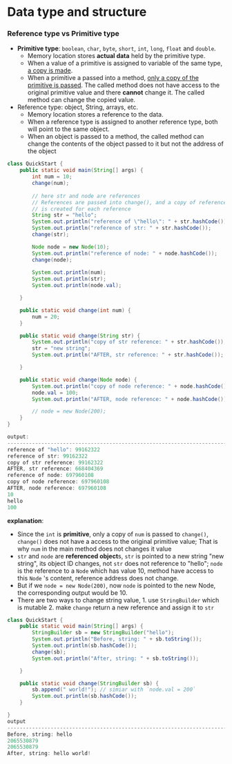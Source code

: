 # Data type and structure

### Reference type vs Primitive type

+ **Primitive type**: `boolean`, `char`, `byte`, `short`, `int`, `long`, `float` and `double`. 
  + Memory location stores **actual data** held by the primitive type. 
  + When  a value of a primitive is assigned to variable of the same type, <u>a copy is made</u>. 
  + When a primitive a passed into a method, <u>only a copy of the primitive is passed</u>. The called method does not have access to the original primitive value and there **cannot** change it. The called method can change the copied value.
+ Reference type: object, String, arrays, etc. 
  + Memory location stores a reference to the data. 
  + When a reference type is assigned to another reference type, both will point to the same object.
  + When an object is passed to a method, the called method can change the contents of the object passed to it but not the address of the object

```java
class QuickStart {
    public static void main(String[] args) {
        int num = 10;
        change(num);
        
        // here str and node are references
		// References are passed into change(), and a copy of reference
        // is created for each reference
        String str = "hello";
        System.out.println("reference of \"hello\": " + str.hashCode());
        System.out.println("reference of str: " + str.hashCode());
        change(str);

        Node node = new Node(10);
        System.out.println("reference of node: " + node.hashCode());
 		change(node);
        
        System.out.println(num);
        System.out.println(str);
        System.out.println(node.val);

    }

    public static void change(int num) {
        num = 20;
    }

    public static void change(String str) {
        System.out.println("copy of str reference: " + str.hashCode());
        str = "new string"; 
        System.out.println("AFTER, str reference: " + str.hashCode());

    }

    public static void change(Node node) {
        System.out.println("copy of node reference: " + node.hashCode());
        node.val = 100;
        System.out.println("AFTER, node reference: " + node.hashCode());

        // node = new Node(200);
    }
}

output:
-----------------------------------------------------------------------------------------
reference of "hello": 99162322
reference of str: 99162322
copy of str reference: 99162322
AFTER, str reference: 668404369
reference of node: 697960108
copy of node reference: 697960108
AFTER, node reference: 697960108
10
hello
100
```

**explanation**:

+ Since the `int` is **primitive**, only a copy of `num` is passed to `change()`, `change()` does not have a access to the original primitive value; That is why `num` in the main method does not changes it value
+ `str` and `node` are **referenced object**s, `str` is pointed to a new string "new string", its object ID changes, not `str` does not reference to "hello"; `node` is the reference to a `Node` which has value 10, method have access to this `Node` 's  content, reference address does not change.
+ But if we `node = new Node(200)`, now `node` is pointed to the new Node, the corresponding output would be 10.
+ There are two ways to change string value, 1. use `StringBuilder` which is mutable 2. make `change` return a new reference and assign it to `str`

```java
class QuickStart {
    public static void main(String[] args) {
        StringBuilder sb = new StringBuilder("hello");
        System.out.println("Before, string: " + sb.toString());
        System.out.println(sb.hashCode());
        change(sb);
        System.out.println("After, string: " + sb.toString());

    }

    public static void change(StringBuilder sb) {
        sb.append(" world!"); // simiar with `node.val = 200` 
        System.out.println(sb.hashCode());
    }

}
output
-----------------------------------------------------------------------------------------
Before, string: hello
2065530879
2065530879
After, string: hello world!

```

